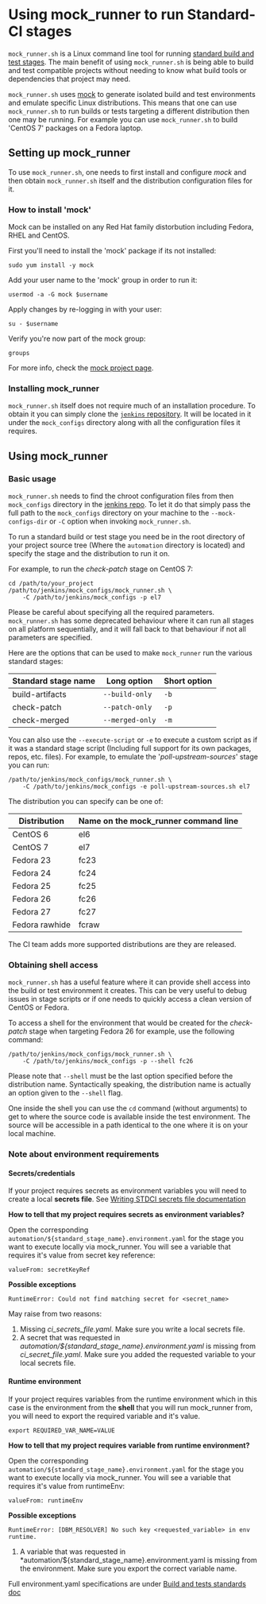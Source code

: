 Using mock_runner to run Standard-CI stages
===========================================

`mock_runner.sh` is a Linux command line tool for running [standard build and
test stages][1]. The main benefit of using `mock_runner.sh` is being able to
build and test compatible projects without needing to know what build tools or
dependencies that project may need.

`mock_runner.sh` uses [mock][2] to generate isolated build and test environments
and emulate specific Linux distributions. This means that one can use
`mock_runner.sh` to run builds or tests targeting a different distribution then
one may be running. For example you can use `mock_runner.sh` to build 'CentOS 7'
packages on a Fedora laptop.

[1]: Build_and_test_standards.markdown
[2]: https://github.com/rpm-software-management/mock/wiki

Setting up mock_runner
----------------------

To use `mock_runner.sh`, one needs to first install and configure *mock* and
then obtain `mock_runner.sh` itself and the distribution configuration files
for it.

### How to install 'mock'

Mock can be installed on any Red Hat family distorbution including Fedora, RHEL
and CentOS.

First you'll need to install the 'mock' package if its not installed:

    sudo yum install -y mock

Add your user name to the 'mock' group in order to run it:

    usermod -a -G mock $username

Apply changes by re-logging in with your user:

    su - $username

Verify you're now part of the mock group:

    groups

For more info, check the [mock project page][2].

### Installing mock_runner

`mock_runner.sh` itself does not require much of an installation procedure. To
obtain it you can simply clone the [`jenkins` repository][3]. It will be
located in it under the `mock_configs` directory along with all the
configuration files it requires.

[3]: https://gerrit.ovirt.org/#/admin/projects/jenkins

Using mock_runner
-----------------

### Basic usage

`mock_runner.sh` needs to find the chroot configuration files from then
`mock_configs` directory in the [jenkins repo][3]. To let it do that simply pass
the full path to the `mock_configs` directory on your machine to the
`--mock-configs-dir` or `-C` option when invoking `mock_runner.sh`.

To run a standard build or test stage you need be in the root directory of your
project source tree (Where the `automation` directory is located) and specify
the stage and the distribution to run it on.

For example, to run the *check-patch* stage on CentOS 7:

    cd /path/to/your_project
    /path/to/jenkins/mock_configs/mock_runner.sh \
        -C /path/to/jenkins/mock_configs -p el7

Please be careful about specifying all the required parameters.
`mock_runner.sh` has some deprecated behaviour where it can run all stages on
all platform sequentially, and it will fall back to that behaviour if not all
parameters are specified.

Here are the options that can be used to make `mock_runner` run the various
standard stages:

Standard stage name | Long option        | Short option
--------------------|--------------------|-------------
build-artifacts     | `--build-only`   | `-b`
check-patch         | `--patch-only`   | `-p`
check-merged        | `--merged-only`  | `-m`

You can also use the `--execute-script` or `-e` to execute a custom script
as if it was a standard stage script (Including full support for its own
packages, repos, etc. files). For example, to emulate the
'*poll-upstream-sources*' stage you can run:

    /path/to/jenkins/mock_configs/mock_runner.sh \
        -C /path/to/jenkins/mock_configs -e poll-upstream-sources.sh el7

The distribution you can specify can be one of:

Distribution   | Name on the mock_runner command line
---------------|-------------------------------------
CentOS 6       | el6
CentOS 7       | el7
Fedora 23      | fc23
Fedora 24      | fc24
Fedora 25      | fc25
Fedora 26      | fc26
Fedora 27      | fc27
Fedora rawhide | fcraw

The CI team adds more supported distributions are they are released.

### Obtaining shell access

`mock_runner.sh` has a useful feature where it can provide shell access into
the build or test environment it creates. This can be very useful to debug
issues in stage scripts or if one needs to quickly access a clean version of
CentOS or Fedora.

To access a shell for the environment that would be created for the
*check-patch* stage when targeting Fedora 26 for example, use the following
command:

    /path/to/jenkins/mock_configs/mock_runner.sh \
        -C /path/to/jenkins/mock_configs -p --shell fc26

Please note that `--shell` must be the last option specified before the
distribution name. Syntactically speaking, the distribution name is actually an
option given to the `--shell` flag.

One inside the shell you can use the `cd` command (without arguments) to get
to where the source code is available inside the test environment. The source
will be accessible in a path identical to the one where it is on your local
machine.


### Note about environment requirements


#### Secrets/credentials

If your project requires secrets as environment variables you will need to
create a local **secrets file**.
See [Writing STDCI secrets file documentation](Writing_STDCI_secrets_file.markdown)

**How to tell that my project requires secrets as environment variables?**

Open the corresponding `automation/${standard_stage_name}.environment.yaml`
for the stage you want to execute locally via mock_runner. You will see a
variable that requires it's value from secret key reference:

    valueFrom: secretKeyRef

**Possible exceptions**

    RuntimeError: Could not find matching secret for <secret_name>

May raise from two reasons:

1. Missing *ci_secrets_file.yaml*. Make sure you write a local secrets file.
2. A secret that was requested in
   *automation/${standard_stage_name}.environment.yaml* is missing from
   *ci_secret_file.yaml*. Make sure you added the requested variable to your
   local secrets file.

#### Runtime environment

If your project requires variables from the runtime environment which in this
case is the environment from the **shell** that you will run mock_runner from,
you will need to export the required variable and it's value.

    export REQUIRED_VAR_NAME=VALUE

**How to tell that my project requires variable from runtime environment?**

Open the corresponding `automation/${standard_stage_name}.environment.yaml`
for the stage you want to execute locally via mock_runner. You will see a
variable that requires it's value from runtimeEnv:

    valueFrom: runtimeEnv

**Possible exceptions**

    RuntimeError: [DBM_RESOLVER] No such key <requested_variable> in env runtime.

1. A variable that was requested in
   *automation/${standard_stage_name}.environment.yaml is missing from the
   environment. Make sure you export the correct variable name.

Full environment.yaml specifications are under
[Build and tests standards doc](Build_and_test_standards.markdown)
